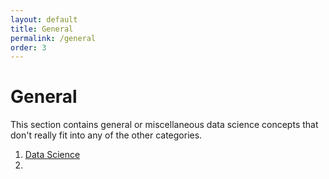 ```yaml
---
layout: default
title: General
permalink: /general
order: 3
---
```

# General

This section contains general or miscellaneous data science concepts that don't really fit into any of the other categories.
1. [Data Science](https://www.tejomayk.github.io/distill/general/data_science)
2. 